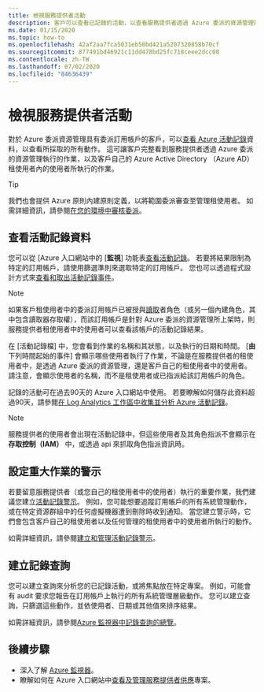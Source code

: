```yaml
---
title: 檢視服務提供者活動
description: 客戶可以查看已記錄的活動，以查看服務提供者透過 Azure 委派的資源管理所執行的動作。
ms.date: 01/15/2020
ms.topic: how-to
ms.openlocfilehash: 42af2aa7fca5031eb50bd421a5207320858b70cf
ms.sourcegitcommit: 877491bd46921c11dd478bd25fc718ceee2dcc08
ms.contentlocale: zh-TW
ms.lasthandoff: 07/02/2020
ms.locfileid: "84636439"
---
```

# <a name="view-service-provider-activity"></a>檢視服務提供者活動

對於 Azure 委派資源管理具有委派訂用帳戶的客戶，可以[查看 Azure 活動記錄](../../azure-monitor/platform/platform-logs-overview.md)資料，以查看所採取的所有動作。 這可讓客戶完整看到服務提供者透過 Azure 委派的資源管理執行的作業，以及客戶自己的 Azure Active Directory （Azure AD）租使用者內的使用者所執行的作業。

> [!TIP]
> 我們也會提供 Azure 原則內建原則定義，以將範圍委派審查至管理租使用者。 如需詳細資訊，請參閱[在您的環境中審核委派](view-manage-service-providers.md#audit-delegations-in-your-environment)。

## <a name="view-activity-log-data"></a>查看活動記錄資料

您可以從 [Azure 入口網站中的 [**監視**] 功能表[查看活動記錄](../../azure-monitor/platform/activity-log-view.md)。 若要將結果限制為特定的訂用帳戶，請使用篩選準則來選取特定的訂用帳戶。 您也可以透過程式設計方式來[查看和取出活動記錄事件](../../azure-monitor/platform/activity-log-view.md)。

> [!NOTE]
> 如果客戶租使用者中的委派訂用帳戶已被授與[讀取](../../role-based-access-control/built-in-roles.md#reader)者角色（或另一個內建角色，其中包含讀取器存取權），而該訂用帳戶是針對 Azure 委派的資源管理所上架時，則服務提供者租使用者中的使用者可以查看該帳戶的活動記錄結果。

在 [活動記錄檔] 中，您會看到作業的名稱和其狀態，以及執行的日期和時間。 [**由**下列時間起始的事件] 會顯示哪些使用者執行了作業，不論是在服務提供者的租使用者中，是透過 Azure 委派的資源管理，還是客戶自己的租使用者中的使用者。 請注意，會顯示使用者的名稱，而不是租使用者或已指派給該訂用帳戶的角色。

記錄的活動可在過去90天的 Azure 入口網站中使用。 若要瞭解如何儲存此資料超過90天，請參閱[在 Log Analytics 工作區中收集並分析 Azure 活動記錄](../../azure-monitor/platform/activity-log-collect.md)。

> [!NOTE]
> 服務提供者的使用者會出現在活動記錄中，但這些使用者及其角色指派不會顯示在**存取控制（IAM）** 中，或透過 api 來抓取角色指派資訊時。

## <a name="set-alerts-for-critical-operations"></a>設定重大作業的警示

若要留意服務提供者（或您自己的租使用者中的使用者）執行的重要作業，我們建議您建立[活動記錄警示](../../azure-monitor/platform/activity-log-alerts.md)。 例如，您可能想要追蹤訂用帳戶的所有系統管理動作，或在特定資源群組中的任何虛擬機器遭到刪除時收到通知。 當您建立警示時，它們會包含客戶自己的租使用者以及任何管理的租使用者中的使用者所執行的動作。

如需詳細資訊，請參閱[建立和管理活動記錄警示](../../azure-monitor/platform/alerts-activity-log.md)。

## <a name="create-log-queries"></a>建立記錄查詢

您可以建立查詢來分析您的已記錄活動，或將焦點放在特定專案。 例如，可能會有 audit 要求您報告在訂用帳戶上執行的所有系統管理層級動作。 您可以建立查詢，只篩選這些動作，並依使用者、日期或其他值來排序結果。

如需詳細資訊，請參閱[Azure 監視器中記錄查詢的總覽](../../azure-monitor/log-query/log-query-overview.md)。

## <a name="next-steps"></a>後續步驟

- 深入了解 [Azure 監視器](../../azure-monitor/index.yml)。
- 瞭解如何在 Azure 入口網站中[查看及管理服務提供者供應](view-manage-service-providers.md)專案。